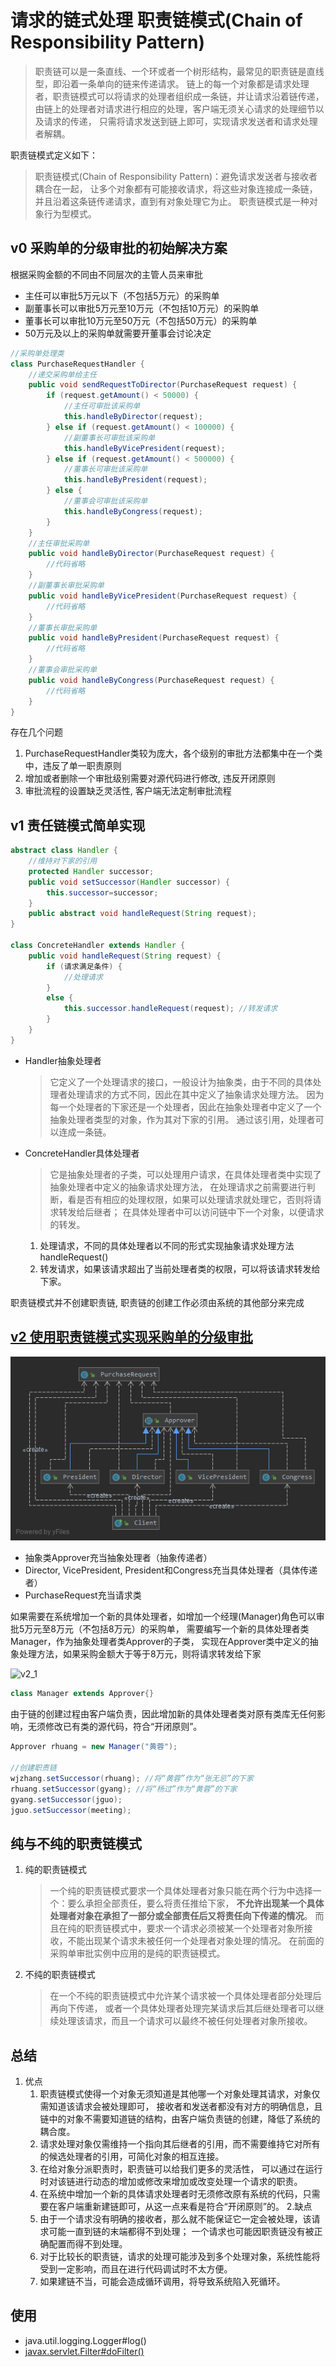 # 请求的链式处理 职责链模式(Chain of Responsibility Pattern)

> 职责链可以是一条直线、一个环或者一个树形结构，最常见的职责链是直线型，即沿着一条单向的链来传递请求。
链上的每一个对象都是请求处理者，职责链模式可以将请求的处理者组织成一条链，并让请求沿着链传递，
由链上的处理者对请求进行相应的处理，客户端无须关心请求的处理细节以及请求的传递，
只需将请求发送到链上即可，实现请求发送者和请求处理者解耦。

职责链模式定义如下：

> 职责链模式(Chain of Responsibility Pattern)：避免请求发送者与接收者耦合在一起，
让多个对象都有可能接收请求，将这些对象连接成一条链，并且沿着这条链传递请求，直到有对象处理它为止。
职责链模式是一种对象行为型模式。

## v0 采购单的分级审批的初始解决方案

根据采购金额的不同由不同层次的主管人员来审批
- 主任可以审批5万元以下（不包括5万元）的采购单
- 副董事长可以审批5万元至10万元（不包括10万元）的采购单
- 董事长可以审批10万元至50万元（不包括50万元）的采购单
- 50万元及以上的采购单就需要开董事会讨论决定

```java
//采购单处理类
class PurchaseRequestHandler {
    //递交采购单给主任
    public void sendRequestToDirector(PurchaseRequest request) {
        if (request.getAmount() < 50000) {
            //主任可审批该采购单
            this.handleByDirector(request);
        } else if (request.getAmount() < 100000) {
            //副董事长可审批该采购单
            this.handleByVicePresident(request);
        } else if (request.getAmount() < 500000) {
            //董事长可审批该采购单
            this.handleByPresident(request);
        } else {
            //董事会可审批该采购单
            this.handleByCongress(request);
        }
    }
    //主任审批采购单
    public void handleByDirector(PurchaseRequest request) {
        //代码省略
    }
    //副董事长审批采购单
    public void handleByVicePresident(PurchaseRequest request) {
        //代码省略
    }
    //董事长审批采购单
    public void handleByPresident(PurchaseRequest request) {
        //代码省略
    }
    //董事会审批采购单
    public void handleByCongress(PurchaseRequest request) {
        //代码省略
    }
}
```

存在几个问题
1. PurchaseRequestHandler类较为庞大，各个级别的审批方法都集中在一个类中，违反了单一职责原则
2. 增加或者删除一个审批级别需要对源代码进行修改, 违反开闭原则
3. 审批流程的设置缺乏灵活性, 客户端无法定制审批流程

## v1 责任链模式简单实现

```java
abstract class Handler {
    //维持对下家的引用
    protected Handler successor;
    public void setSuccessor(Handler successor) {
        this.successor=successor;
    }
    public abstract void handleRequest(String request);
}

class ConcreteHandler extends Handler {
    public void handleRequest(String request) {
        if (请求满足条件) {
            //处理请求
        }
        else {
            this.successor.handleRequest(request); //转发请求
        }
    }
}
```

- Handler抽象处理者
    > 它定义了一个处理请求的接口，一般设计为抽象类，由于不同的具体处理者处理请求的方式不同，因此在其中定义了抽象请求处理方法。
    因为每一个处理者的下家还是一个处理者，因此在抽象处理者中定义了一个抽象处理者类型的对象，作为其对下家的引用。
    通过该引用，处理者可以连成一条链。
- ConcreteHandler具体处理者
    > 它是抽象处理者的子类，可以处理用户请求，在具体处理者类中实现了抽象处理者中定义的抽象请求处理方法，
    在处理请求之前需要进行判断，看是否有相应的处理权限，如果可以处理请求就处理它，否则将请求转发给后继者；
    在具体处理者中可以访问链中下一个对象，以便请求的转发。
    1. 处理请求，不同的具体处理者以不同的形式实现抽象请求处理方法handleRequest()
    2. 转发请求，如果该请求超出了当前处理者类的权限，可以将该请求转发给下家。

职责链模式并不创建职责链, 职责链的创建工作必须由系统的其他部分来完成

## [v2 使用职责链模式实现采购单的分级审批](v2)

![v2_0](v2/v2_0.png)

- 抽象类Approver充当抽象处理者（抽象传递者）
- Director, VicePresident, President和Congress充当具体处理者（具体传递者）
- PurchaseRequest充当请求类

如果需要在系统增加一个新的具体处理者，如增加一个经理(Manager)角色可以审批5万元至8万元（不包括8万元）的采购单，
需要编写一个新的具体处理者类Manager，作为抽象处理者类Approver的子类，
实现在Approver类中定义的抽象处理方法，如果采购金额大于等于8万元，则将请求转发给下家

![v2_1](v2/v2_1.png)

```java
class Manager extends Approver{}
```

由于链的创建过程由客户端负责，因此增加新的具体处理者类对原有类库无任何影响，无须修改已有类的源代码，符合“开闭原则”。

```java
Approver rhuang = new Manager("黄蓉");

//创建职责链
wjzhang.setSuccessor(rhuang); //将“黄蓉”作为“张无忌”的下家
rhuang.setSuccessor(gyang); //将“杨过”作为“黄蓉”的下家
gyang.setSuccessor(jguo);
jguo.setSuccessor(meeting);
```

## 纯与不纯的职责链模式

1. 纯的职责链模式
    > 一个纯的职责链模式要求一个具体处理者对象只能在两个行为中选择一个：要么承担全部责任，要么将责任推给下家，
    **不允许出现某一个具体处理者对象在承担了一部分或全部责任后又将责任向下传递的情况**。
    而且在纯的职责链模式中，要求一个请求必须被某一个处理者对象所接收，不能出现某个请求未被任何一个处理者对象处理的情况。
    在前面的采购单审批实例中应用的是纯的职责链模式。
2. 不纯的职责链模式
    > 在一个不纯的职责链模式中允许某个请求被一个具体处理者部分处理后再向下传递，
    或者一个具体处理者处理完某请求后其后继处理者可以继续处理该请求，而且一个请求可以最终不被任何处理者对象所接收。

## 总结

1. 优点
    1. 职责链模式使得一个对象无须知道是其他哪一个对象处理其请求，对象仅需知道该请求会被处理即可，
    接收者和发送者都没有对方的明确信息，且链中的对象不需要知道链的结构，由客户端负责链的创建，降低了系统的耦合度。
    2. 请求处理对象仅需维持一个指向其后继者的引用，而不需要维持它对所有的候选处理者的引用，可简化对象的相互连接。
    3. 在给对象分派职责时，职责链可以给我们更多的灵活性，
    可以通过在运行时对该链进行动态的增加或修改来增加或改变处理一个请求的职责。
    4. 在系统中增加一个新的具体请求处理者时无须修改原有系统的代码，只需要在客户端重新建链即可，从这一点来看是符合“开闭原则”的。
2.缺点
    1. 由于一个请求没有明确的接收者，那么就不能保证它一定会被处理，该请求可能一直到链的末端都得不到处理；
    一个请求也可能因职责链没有被正确配置而得不到处理。
    2. 对于比较长的职责链，请求的处理可能涉及到多个处理对象，系统性能将受到一定影响，而且在进行代码调试时不太方便。
    3. 如果建链不当，可能会造成循环调用，将导致系统陷入死循环。

## 使用

- java.util.logging.Logger#log()
- [javax.servlet.Filter#doFilter()](https://docs.oracle.com/javaee/7/api/javax/servlet/Filter.html#doFilter-javax.servlet.ServletRequest-javax.servlet.ServletResponse-javax.servlet.FilterChain-)